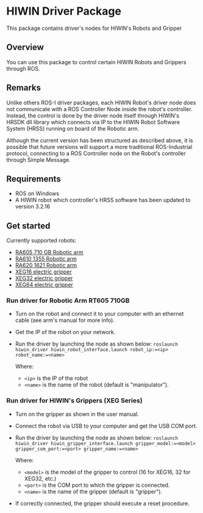 # HIWIN Driver Package

This package contains driver's nodes for HIWIN's Robots and Gripper

## Overview
You can use this package to control certain HIWIN Robots and Grippers through ROS. 

## Remarks
Unlike others ROS-I driver packages, each HIWIN Robot's driver node does not communicate with a ROS Controller Node inside 
the robot's controller. Instead, the control is done by the driver node itself through HIWIN's HRSDK dll library which 
connects via IP to the HIWIN Robot Software System (HRSS) running on board of the Robotic arm.

Although the current version has been structured as described above, it is possible that future versions will support a more 
traditional ROS-Industrial protocol, connecting to a ROS Controller node on the Robot's controller through Simple Message.

## Requirements
- ROS on Windows
- A HIWIN robot which controller's HRSS software has been updated to version 3.2.16

## Get started
Currently supported robots:
- [RA605 710 GB Robotic arm](https://www.hiwin.tw/products/mar/articulated/rt605/ra605_710_gb.aspx)
- [RA610 1355 Robotic arm](https://www.hiwin.tw/products/mar/articulated/ra610/ra610_1355_gb.aspx)
- [RA620 1621 Robotic arm](https://www.hiwin.tw/products/mar/articulated/ra620/ra620_1621.aspx)
- [XEG16 electric gripper](https://www.hiwin.tw/products/ee/xeg/xeg_16.aspx)
- [XEG32 electric gripper](https://www.hiwin.tw/products/ee/xeg/xeg_32.aspx)
- [XEG64 electric gripper](https://www.hiwin.tw/products/ee/xeg/xeg_64.aspx)

### Run driver for Robotic Arm RT605 710GB 
- Turn on the robot and connect it to your computer with an ethernet cable (see arm's manual for more info).
- Get the IP of the robot on your network.
- Run the driver by launching the node as shown below:
  `roslaunch hiwin_driver hiwin_robot_interface.launch robot_ip:=<ip> robot_name:=<name>`
  
  Where:
  - `<ip>` is the IP of the robot
  - `<name>` is the name of the robot (default is "manipulator").
  
### Run driver for HIWIN's Grippers (XEG Series)
- Turn on the gripper as shown in the user manual.
- Connect the robot via USB to your computer and get the USB COM port.
- Run the driver by launching the node as shown below:
  `roslaunch hiwin_driver hiwin_gripper_interface.launch gripper_model:=<model> gripper_com_port:=<port> gripper_name:=<name>`
  
  Where:
  - `<model>` is the model of the gripper to control (16 for XEG16, 32 for XEG32, etc.)
  - `<port>` is the COM port to which the gripper is connected.
  - `<name>` is the name of the gripper (default is "gripper").
  
- If correctly connected, the gripper should execute a reset procedure.